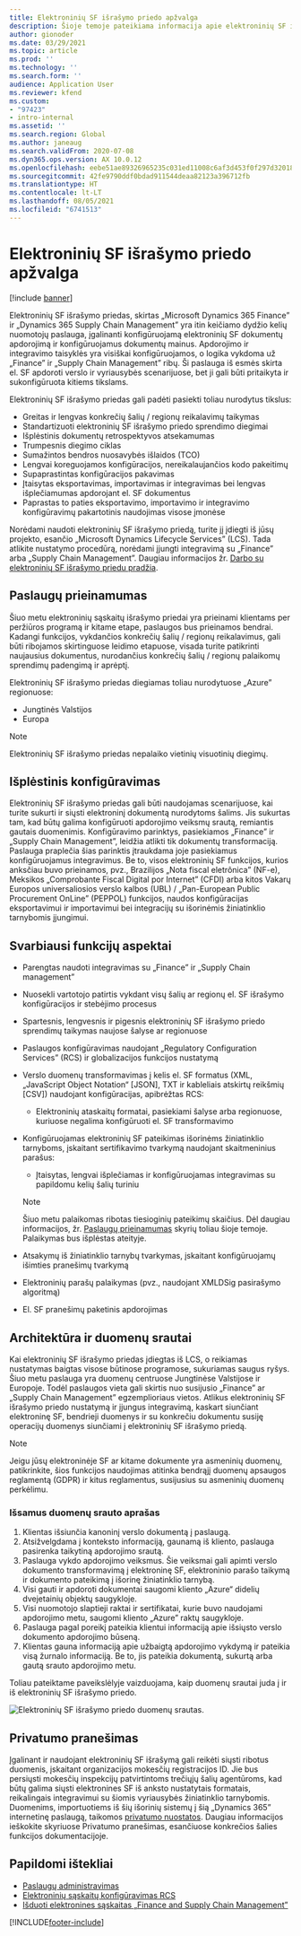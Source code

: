 ```yaml
---
title: Elektroninių SF išrašymo priedo apžvalga
description: Šioje temoje pateikiama informacija apie elektroninių SF išrašymo priedą „Microsoft Dynamics 365 Finance” ir „Dynamics 365 Supply Chain Management”.
author: gionoder
ms.date: 03/29/2021
ms.topic: article
ms.prod: ''
ms.technology: ''
ms.search.form: ''
audience: Application User
ms.reviewer: kfend
ms.custom:
- "97423"
- intro-internal
ms.assetid: ''
ms.search.region: Global
ms.author: janeaug
ms.search.validFrom: 2020-07-08
ms.dyn365.ops.version: AX 10.0.12
ms.openlocfilehash: eebe51ae89326965235c031ed11008c6af3d453f0f297d3201862946ab4caca9
ms.sourcegitcommit: 42fe9790ddf0bdad911544deaa82123a396712fb
ms.translationtype: HT
ms.contentlocale: lt-LT
ms.lasthandoff: 08/05/2021
ms.locfileid: "6741513"
---
```

# <a name="electronic-invoicing-overview"></a>Elektroninių SF išrašymo priedo apžvalga

[!include [banner](../includes/banner.md)]

Elektroninių SF išrašymo priedas, skirtas „Microsoft Dynamics 365 Finance” ir „Dynamics 365 Supply Chain Management” yra itin keičiamo dydžio kelių nuomotojų paslauga, įgalinanti konfigūruojamą elektroninių SF dokumentų apdorojimą ir konfigūruojamus dokumentų mainus. Apdorojimo ir integravimo taisyklės yra visiškai konfigūruojamos, o logika vykdoma už „Finance” ir „Supply Chain Management” ribų. Ši paslauga iš esmės skirta el. SF apdoroti verslo ir vyriausybės scenarijuose, bet ji gali būti pritaikyta ir sukonfigūruota kitiems tikslams.

Elektroninių SF išrašymo priedas gali padėti pasiekti toliau nurodytus tikslus:

- Greitas ir lengvas konkrečių šalių / regionų reikalavimų taikymas
- Standartizuoti elektroninių SF išrašymo priedo sprendimo diegimai
- Išplėstinis dokumentų retrospektyvos atsekamumas
- Trumpesnis diegimo ciklas
- Sumažintos bendros nuosavybės išlaidos (TCO)
- Lengvai koreguojamos konfigūracijos, nereikalaujančios kodo pakeitimų
- Supaprastintas konfigūracijos pakavimas
- Įtaisytas eksportavimas, importavimas ir integravimas bei lengvas išplečiamumas apdorojant el. SF dokumentus
- Paprastas to paties eksportavimo, importavimo ir integravimo konfigūravimų pakartotinis naudojimas visose įmonėse

Norėdami naudoti elektroninių SF išrašymo priedą, turite jį įdiegti iš jūsų projekto, esančio „Microsoft Dynamics Lifecycle Services” (LCS). Tada atlikite nustatymo procedūrą, norėdami įjungti integravimą su „Finance” arba „Supply Chain Management”. Daugiau informacijos žr. [Darbo su elektroninių SF išrašymo priedu pradžia](e-invoicing-get-started.md).

## <a name="service-availability"></a><a name="availability"></a>Paslaugų prieinamumas

Šiuo metu elektroninių sąskaitų išrašymo priedai yra prieinami klientams per peržiūros programą ir kitame etape, paslaugos bus prieinamos bendrai. Kadangi funkcijos, vykdančios konkrečių šalių / regionų reikalavimus, gali būti ribojamos skirtinguose leidimo etapuose, visada turite patikrinti naujausius dokumentus, nurodančius konkrečių šalių / regionų palaikomų sprendimų padengimą ir aprėptį.

Elektroninių SF išrašymo priedas diegiamas toliau nurodytuose „Azure” regionuose:

- Jungtinės Valstijos
- Europa

> [!NOTE]
> Elektroninių SF išrašymo priedas nepalaiko vietinių visuotinių diegimų.

## <a name="extended-configurability"></a>Išplėstinis konfigūravimas

Elektroninių SF išrašymo priedas gali būti naudojamas scenarijuose, kai turite sukurti ir siųsti elektroninį dokumentą nurodytoms šalims. Jis sukurtas tam, kad būtų galima konfigūruoti apdorojimo veiksmų srautą, remiantis gautais duomenimis. Konfigūravimo parinktys, pasiekiamos „Finance” ir „Supply Chain Management”, leidžia atlikti tik dokumentų transformaciją. Paslauga praplečia šias parinktis įtraukdama joje pasiekiamus konfigūruojamus integravimus. Be to, visos elektroninių SF funkcijos, kurios anksčiau buvo prieinamos, pvz., Brazilijos „Nota fiscal eletrônica” (NF-e), Meksikos „Comprobante Fiscal Digital por Internet” (CFDI) arba kitos Vakarų Europos universaliosios verslo kalbos (UBL) / „Pan-European Public Procurement OnLine” (PEPPOL) funkcijos, naudos konfigūracijas eksportavimui ir importavimui bei integracijų su išorinėmis žiniatinklio tarnybomis įjungimui.

## <a name="feature-highlights"></a>Svarbiausi funkcijų aspektai

- Parengtas naudoti integravimas su „Finance” ir „Supply Chain management”
- Nuosekli vartotojo patirtis vykdant visų šalių ar regionų el. SF išrašymo konfigūracijos ir stebėjimo procesus
- Spartesnis, lengvesnis ir pigesnis elektroninių SF išrašymo priedo sprendimų taikymas naujose šalyse ar regionuose
- Paslaugos konfigūravimas naudojant „Regulatory Configuration Services” (RCS) ir globalizacijos funkcijos nustatymą
- Verslo duomenų transformavimas į kelis el. SF formatus (XML, „JavaScript Object Notation“ \[JSON\], TXT ir kableliais atskirtų reikšmių \[CSV\]) naudojant konfigūracijas, apibrėžtas RCS:

    - Elektroninių ataskaitų formatai, pasiekiami šalyse arba regionuose, kuriuose negalima konfigūruoti el. SF transformavimo

- Konfigūruojamas elektroninių SF pateikimas išorinėms žiniatinklio tarnyboms, įskaitant sertifikavimo tvarkymą naudojant skaitmeninius parašus:

    - Įtaisytas, lengvai išplečiamas ir konfigūruojamas integravimas su papildomu kelių šalių turiniu

    > [!NOTE]
    > Šiuo metu palaikomas ribotas tiesioginių pateikimų skaičius. Dėl daugiau informacijos, žr. [Paslaugų prieinamumas](#availability) skyrių toliau šioje temoje. Palaikymas bus išplėstas ateityje.

- Atsakymų iš žiniatinklio tarnybų tvarkymas, įskaitant konfigūruojamų išimties pranešimų tvarkymą
- Elektroninių parašų palaikymas (pvz., naudojant XMLDSig pasirašymo algoritmą)
- El. SF pranešimų paketinis apdorojimas

## <a name="architecture-and-data-flow"></a>Architektūra ir duomenų srautai

Kai elektroninių SF išrašymo priedas įdiegtas iš LCS, o reikiamas nustatymas baigtas visose būtinose programose, sukuriamas saugus ryšys. Šiuo metu paslauga yra duomenų centruose Jungtinėse Valstijose ir Europoje. Todėl paslaugos vieta gali skirtis nuo susijusio „Finance” ar „Supply Chain Management” egzemplioriaus vietos. Atlikus elektroninių SF išrašymo priedo nustatymą ir įjungus integravimą, kaskart siunčiant elektroninę SF, bendrieji duomenys ir su konkrečiu dokumentu susiję operacijų duomenys siunčiami į elektroninių SF išrašymo priedą.

> [!NOTE]
> Jeigu jūsų elektroninėje SF ar kitame dokumente yra asmeninių duomenų, patikrinkite, šios funkcijos naudojimas atitinka bendrąjį duomenų apsaugos reglamentą (GDPR) ir kitus reglamentus, susijusius su asmeninių duomenų perkėlimu.

### <a name="high-level-description-of-the-data-flow"></a>Išsamus duomenų srauto aprašas

1. Klientas išsiunčia kanoninį verslo dokumentą į paslaugą.
2. Atsižvelgdama į konteksto informaciją, gaunamą iš kliento, paslauga pasirenka taikytiną apdorojimo srautą.
3. Paslauga vykdo apdorojimo veiksmus. Šie veiksmai gali apimti verslo dokumento transformavimą į elektroninę SF, elektroninio parašo taikymą ir dokumento pateikimą į išorinę žiniatinklio tarnybą.
4. Visi gauti ir apdoroti dokumentai saugomi kliento „Azure“ didelių dvejetainių objektų saugykloje.
5. Visi nuomotojo slaptieji raktai ir sertifikatai, kurie buvo naudojami apdorojimo metu, saugomi kliento „Azure” raktų saugykloje.
6. Paslauga pagal poreikį pateikia klientui informaciją apie išsiųsto verslo dokumento apdorojimo būseną.
7. Klientas gauna informaciją apie užbaigtą apdorojimo vykdymą ir pateikia visą žurnalo informaciją. Be to, jis pateikia dokumentą, sukurtą arba gautą srauto apdorojimo metu.

Toliau pateiktame paveikslėlyje vaizduojama, kaip duomenų srautai juda į ir iš elektroninių SF išrašymo priedo.

![Elektroninių SF išrašymo priedo duomenų srautas.](media/e-invoicing-service-data-flow-diagram-overview.png)

## <a name="privacy-notice"></a>Privatumo pranešimas
Įgalinant ir naudojant elektroninių SF išrašymą gali reikėti siųsti ribotus duomenis, įskaitant organizacijos mokesčių registracijos ID. Jie bus persiųsti mokesčių inspekcijų patvirtintoms trečiųjų šalių agentūroms, kad būtų galima siųsti elektronines SF iš anksto nustatytais formatais, reikalingais integravimui su šiomis vyriausybės žiniatinklio tarnybomis. Duomenims, importuotiems iš šių išorinių sistemų į šią „Dynamics 365” internetinę paslaugą, taikomos [privatumo nuostatos](https://go.microsoft.com/fwlink/?LinkId=512132). Daugiau informacijos ieškokite skyriuose Privatumo pranešimas, esančiuose konkrečios šalies funkcijos dokumentacijoje.

## <a name="additional-resources"></a>Papildomi ištekliai
- [Paslaugų administravimas](e-invoicing-service-administration.md)
- [Elektroninių sąskaitų konfigūravimas RCS](e-invoicing-configuration-rcs.md)
- [Išduoti elektronines sąskaitas „Finance and Supply Chain Management”](e-invoicing-issuing-electronic-invoices-finance-supply-chain-management.md)


[!INCLUDE[footer-include](../../includes/footer-banner.md)]
